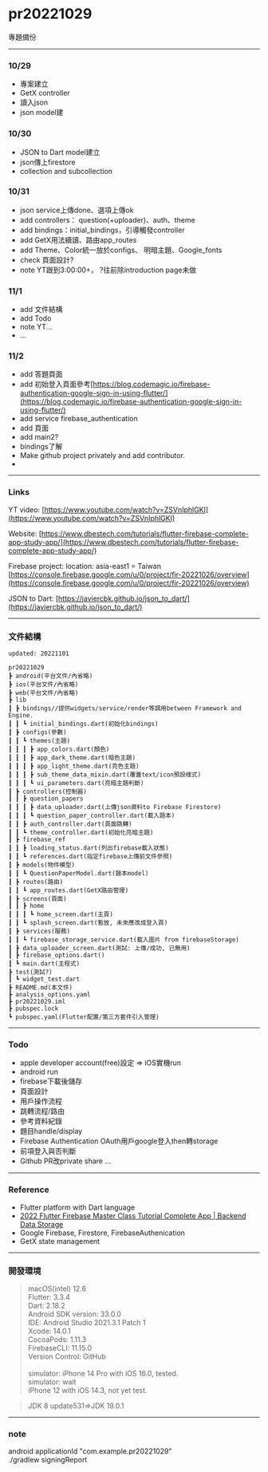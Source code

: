 # pr20221029

專題備份

---
### 10/29

* 專案建立
* GetX controller
* 讀入json
* json model建

### 10/30

* JSON to Dart model建立
* json傳上firestore
* collection and subcollection

### 10/31

* json service上傳done、選項上傳ok
* add controllers： question(+uploader)、auth、theme
* add bindings：initial_bindings，引導觸發controller
* add GetX用法續讀、路由app_routes
* add Theme、Color統一放於configs、 明暗主題、Google_fonts
* check 頁面設計?
* note YT跟到3:00:00+， ?往前除introduction page未做

### 11/1

* add 文件結構
* add Todo
* note YT...
* ...

### 11/2

* add 答題頁面
* add 初始登入頁面參考[https://blog.codemagic.io/firebase-authentication-google-sign-in-using-flutter/](https://blog.codemagic.io/firebase-authentication-google-sign-in-using-flutter/)
* add service firebase_authentication
* add 頁面
* add main2?
* bindings了解
* Make github project privately and add contributor.
* 
---
### Links
YT video:
[https://www.youtube.com/watch?v=ZSVnIphlGKI](https://www.youtube.com/watch?v=ZSVnIphlGKI)

Website:
[https://www.dbestech.com/tutorials/flutter-firebase-complete-app-study-app/](https://www.dbestech.com/tutorials/flutter-firebase-complete-app-study-app/)

Firebase project:
location: asia-east1 = Taiwan
[https://console.firebase.google.com/u/0/project/fir-20221026/overview](https://console.firebase.google.com/u/0/project/fir-20221026/overview)

JSON to Dart:
[https://javiercbk.github.io/json_to_dart/](https://javiercbk.github.io/json_to_dart/)


---
### 文件結構 
```
updated: 20221101

pr20221029
┣ android(平台文件/內省略)
┣ ios(平台文件/內省略)
┣ web(平台文件/內省略)
┣ lib
┃ ┣ bindings//提供widgets/service/render等調用between Framework and Engine.
┃ ┃ ┗ initial_bindings.dart(初始化bindings)
┃ ┣ configs(參數)
┃ ┃ ┗ themes(主題)
┃ ┃ ┃ ┣ app_colors.dart(顏色)
┃ ┃ ┃ ┣ app_dark_theme.dart(暗色主題)
┃ ┃ ┃ ┣ app_light_theme.dart(亮色主題)
┃ ┃ ┃ ┣ sub_theme_data_mixin.dart(覆蓋text/icon預設樣式)
┃ ┃ ┃ ┗ ui_parameters.dart(亮暗主題判斷)
┃ ┣ controllers(控制器)
┃ ┃ ┣ question_papers
┃ ┃ ┃ ┣ data_uploader.dart(上傳json資料to Firebase Firestore)
┃ ┃ ┃ ┗ question_paper_controller.dart(載入題本)
┃ ┃ ┣ auth_controller.dart(頁面跳轉)
┃ ┃ ┗ theme_controller.dart(初始化亮暗主題)
┃ ┣ firebase_ref
┃ ┃ ┣ loading_status.dart(列出firebase載入狀態)
┃ ┃ ┗ references.dart(指定firebase上傳前文件參照)
┃ ┣ models(物件模型)
┃ ┃ ┗ QuestionPaperModel.dart(題本model)
┃ ┣ routes(路由)
┃ ┃ ┗ app_routes.dart(GetX路由管理)
┃ ┣ screens(頁面)
┃ ┃ ┣ home
┃ ┃ ┃ ┗ home_screen.dart(主頁)
┃ ┃ ┗ splash_screen.dart(暫放, 未來應改成登入頁)
┃ ┣ services(服務)
┃ ┃ ┗ firebase_storage_service.dart(載入圖片 from firebaseStorage)
┃ ┣ data_uploader_screen.dart(測試: 上傳/成功, 已無用)
┃ ┣ firebase_options.dart()
┃ ┗ main.dart(主程式)
┣ test(測試?)
┃ ┗ widget_test.dart
┣ README.md(本文件)
┣ analysis_options.yaml
┣ pr20221029.iml
┣ pubspec.lock
┗ pubspec.yaml(Flutter配置/第三方套件引入管理)
```
---
### Todo

* apple developer account(free)設定 => iOS實機run
* android run
* firebase下載後儲存
* 頁面設計
* 用戶操作流程
* 跳轉流程/路由
* 參考資料紀錄
* 題目handle/display
* Firebase Authentication OAuth用戶google登入then轉storage
* 前項登入與否判斷
* Github PR改private share
...
----
### Reference
* Flutter platform with Dart language
* [2022 Flutter Firebase Master Class Tutorial Complete App | Backend Data Storage](https://www.youtube.com/watch?v=ZSVnIphlGKI)
* Google Firebase, Firestore, FirebaseAuthenication
* GetX state management
----
### 開發環境
>macOS(intel) 12.6 <br>
>Flutter: 3.3.4 <br>
>Dart: 2.18.2 <br>
>Android SDK version: 33.0.0 <br>
>IDE: Android Studio 2021.3.1 Patch 1 <br>
>Xcode: 14.0.1 <br>
>CocoaPods: 1.11.3 <br>
>FirebaseCLI: 11.15.0<br>
>Version Control: GitHub <br><br>
>simulator: iPhone 14 Pro with iOS 16.0, tested. <br>
>simulator: wait <br>
>iPhone 12 with iOS 14.3, not yet test.

>JDK 8 update531=>JDK 19.0.1
---
### note
android applicationId "com.example.pr20221029" <br>
./gradlew signingReport <br>
